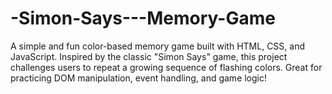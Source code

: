 # -Simon-Says---Memory-Game
A simple and fun color-based memory game built with HTML, CSS, and JavaScript. Inspired by the classic "Simon Says" game, this project challenges users to repeat a growing sequence of flashing colors. Great for practicing DOM manipulation, event handling, and game logic!
